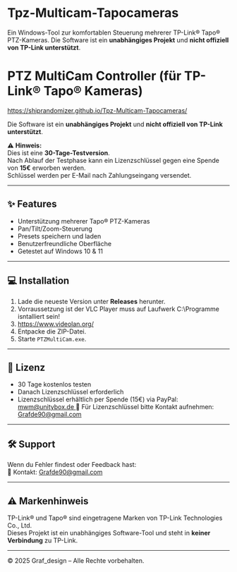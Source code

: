 # Tpz-Multicam-Tapocameras
Ein Windows-Tool zur komfortablen Steuerung mehrerer TP-Link® Tapo® PTZ-Kameras.   Die Software ist ein **unabhängiges Projekt** und **nicht offiziell von TP-Link unterstützt**.
# PTZ MultiCam Controller (für TP-Link® Tapo® Kameras)

https://shiprandomizer.github.io/Tpz-Multicam-Tapocameras/

Die Software ist ein **unabhängiges Projekt** und **nicht offiziell von TP-Link unterstützt**.  

⚠️ **Hinweis:**  
Dies ist eine **30-Tage-Testversion**.  
Nach Ablauf der Testphase kann ein Lizenzschlüssel gegen eine Spende von **15€** erworben werden.  
Schlüssel werden per E-Mail nach Zahlungseingang versendet.

---

## ✨ Features
- Unterstützung mehrerer Tapo® PTZ-Kameras
- Pan/Tilt/Zoom-Steuerung
- Presets speichern und laden
- Benutzerfreundliche Oberfläche
- Getestet auf Windows 10 & 11

---

## 💻 Installation
1. Lade die neueste Version unter **Releases** herunter.
2. Vorraussetzung ist der VLC Player muss auf Laufwerk C:\Programme isntalliert sein!
3. https://www.videolan.org/
4. Entpacke die ZIP-Datei.
5. Starte `PTZMultiCam.exe`.

---

## 🔑 Lizenz
- 30 Tage kostenlos testen
- Danach Lizenzschlüssel erforderlich
- Lizenzschlüssel erhältlich per Spende (15€) via PayPal:[ mwm@unitybox.de ](https://www.paypal.com/donate/?hosted_button_id=59LG7XYHXXRDE) 
  📧 Für Lizenzschlüssel bitte Kontakt aufnehmen: Grafde90@gmail.com

---

## 🛠 Support
Wenn du Fehler findest oder Feedback hast:  
📧 Kontakt: Grafde90@gmail.com

---

## ⚠️ Markenhinweis
TP-Link® und Tapo® sind eingetragene Marken von TP-Link Technologies Co., Ltd.  
Dieses Projekt ist ein unabhängiges Software-Tool und steht in **keiner Verbindung** zu TP-Link.

---

© 2025 Graf_design – Alle Rechte vorbehalten.
